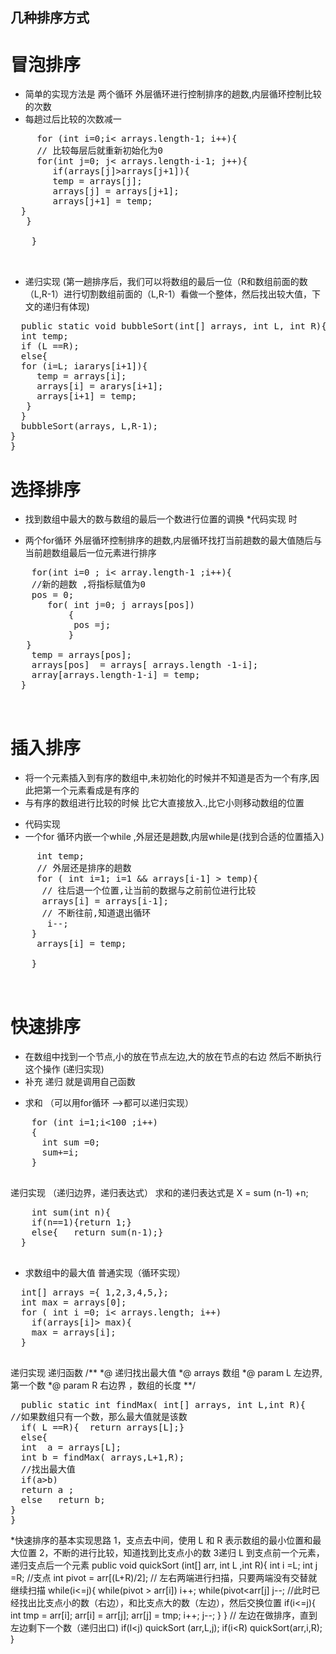 ## 几种排序方式
# 冒泡排序  
  + 简单的实现方法是 两个循环 外层循环进行控制排序的趟数,内层循环控制比较的次数
  + 每趟过后比较的次数减一
   <pre>
   	 for (int i=0;i< arrays.length-1; i++){
     // 比较每层后就重新初始化为0
     for(int j=0; j< arrays.length-i-1; j++){
        if(arrays[j]>arrays[j+1]){
        temp = arrays[j];
        arrays[j] = arrays[j+1];
        arrays[j+1] = temp;
  }
   }

   	}

   </pre>
* 递归实现  (第一趟排序后，我们可以将数组的最后一位（R和数组前面的数（L,R-1）进行切割数组前面的（L,R-1）看做一个整体，然后找出较大值，下文的递归有体现)
<pre>
  public static void bubbleSort(int[] arrays, int L, int R){
  int temp;
  if (L ==R);
  else{
  for (i=L; i<R ; i++){
     if (arrays[i]>ararys[i+1]){
     temp = arrays[i];
     arrays[i] = ararys[i+1];
     arrays[i+1] = temp;
   }
  }
  bubbleSort(arrays, L,R-1);
}
}
</pre>

# 选择排序
  * 找到数组中最大的数与数组的最后一个数进行位置的调换
  *代码实现 时 
  + 两个for循环 外层循环控制排序的趟数,内层循环找打当前趟数的最大值随后与当前趟数组最后一位元素进行排序

  <pre>
  	for(int i=0 ; i< array.length-1 ;i++){
  	//新的趟数 ,将指标赋值为0
  	pos = 0;
       for( int j=0; j<array.length -i;j++){
           if( arrays[j]> arrays[pos])
           {
           	pos =j;
           }
   }
    temp = arrays[pos];
    arrays[pos]  = arrays[ arrays.length -1-i];
    array[arrays.length-1-i] = temp;
  }

 </pre>

 # 插入排序
  * 将一个元素插入到有序的数组中,未初始化的时候并不知道是否为一个有序,因此把第一个元素看成是有序的
  * 与有序的数组进行比较的时候 比它大直接放入.,比它小则移动数组的位置
  +  代码实现
  + 一个for 循环内嵌一个while ,外层还是趟数,内层while是(找到合适的位置插入)
  <pre>
  	 int temp;
  	 // 外层还是排序的趟数
  	 for ( int i=1; i<arrays.length;i++){
  	 temp = arrays[i];
  	 while( i>=1 && arrays[i-1] > temp){
  	  // 往后退一个位置,让当前的数据与之前前位进行比较
  	  arrays[i] = arrays[i-1];
  	  // 不断往前,知道退出循环
  	   i--;
  	}
  	 arrays[i] = temp;

  	}

  </pre>


  # 快速排序
  *  在数组中找到一个节点,小的放在节点左边,大的放在节点的右边 然后不断执行这个操作 (递归实现)
  * 补充 递归 就是调用自己函数
  + 求和  （可以用for循环 -->都可以递归实现）
  <pre>
    for (int i=1;i<100 ;i++)
    {
      int sum =0;
      sum+=i;
    }
  </pre>
  递归实现 （递归边界，递归表达式）
  求和的递归表达式是  X = sum (n-1) +n;
  <pre>
    int sum(int n){
    if(n==1){return 1;}
    else{   return sum(n-1);}
  }
  </pre>
+ 求数组中的最大值
普通实现（循环实现）
<pre>
  int[] arrays ={ 1,2,3,4,5,};
  int max = arrays[0];
  for ( int i =0; i< arrays.length; i++)
    if(arrays[i]> max){
    max = arrays[i];
  }

</pre>
递归实现 递归函数
/**
*@ 递归找出最大值
*@ arrays 数组
*@ param L 左边界,第一个数
*@ param R 右边界 ，数组的长度
**/
<pre>
  public static int findMax( int[] arrays, int L,int R){
//如果数组只有一个数，那么最大值就是该数
  if( L ==R){  return arrays[L];}
  else{
  int  a = arrays[L];
  int b = findMax( arrays,L+1,R);
  //找出最大值
  if(a>b)
  return a ;
  else   return b;
}
}
</pre>
*快速排序的基本实现思路
1，支点去中间，使用 L 和  R 表示数组的最小位置和最大位置
2，不断的进行比较，知道找到比支点小的数
3递归 L 到支点前一个元素，递归支点后一个元素
 public void quickSort (int[] arr, int L ,int R){
 int i =L;
 int j =R;
  //支点
  int pivot = arr[(L+R)/2];
  // 左右两端进行扫描，只要两端没有交替就继续扫描
  while(i<=j){
   while(pivot > arr[i])
     i++;
     while(pivot<arr[j]
     j--;
   //此时已经找出比支点小的数（右边），和比支点大的数（左边），然后交换位置
   if(i<=j){
    int tmp = arr[i];
    arr[i] = arr[j];
    arr[j] = tmp;
    i++;
    j--;
 }
 }
 // 左边在做排序，直到左边剩下一个数（递归出口)
 if(l<j)
 quickSort (arr,L,j);
 if(i<R)
 quickSort(arr,i,R);
}